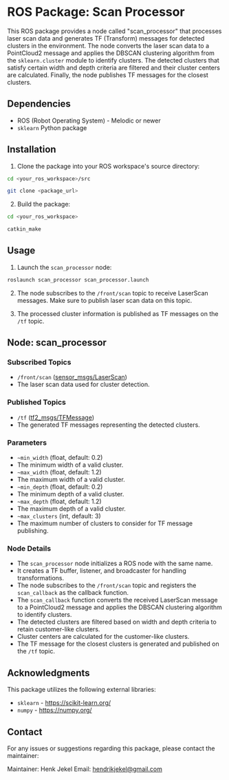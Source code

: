 # ROS Package: Scan Processor

This ROS package provides a node called "scan_processor" that processes laser scan data and generates TF (Transform) messages for detected clusters in the environment. The node converts the laser scan data to a PointCloud2 message and applies the DBSCAN clustering algorithm from the `sklearn.cluster` module to identify clusters. The detected clusters that satisfy certain width and depth criteria are filtered and their cluster centers are calculated. Finally, the node publishes TF messages for the closest clusters.

## Dependencies

- ROS (Robot Operating System) - Melodic or newer
- `sklearn` Python package

## Installation

1. Clone the package into your ROS workspace's source directory:
```bash
cd <your_ros_workspace>/src
```
```bash
git clone <package_url>
```

2. Build the package:
```bash
cd <your_ros_workspace>
```
```bash
catkin_make
```

## Usage

1. Launch the `scan_processor` node:
```bash
roslaunch scan_processor scan_processor.launch
```

2. The node subscribes to the `/front/scan` topic to receive LaserScan messages. Make sure to publish laser scan data on this topic.

3. The processed cluster information is published as TF messages on the `/tf` topic.

## Node: scan_processor

### Subscribed Topics

- `/front/scan` ([sensor_msgs/LaserScan](http://docs.ros.org/api/sensor_msgs/html/msg/LaserScan.html))
- The laser scan data used for cluster detection.

### Published Topics

- `/tf` ([tf2_msgs/TFMessage](http://docs.ros.org/api/tf2_msgs/html/msg/TFMessage.html))
- The generated TF messages representing the detected clusters.

### Parameters

- `~min_width` (float, default: 0.2)
- The minimum width of a valid cluster.
- `~max_width` (float, default: 1.2)
- The maximum width of a valid cluster.
- `~min_depth` (float, default: 0.2)
- The minimum depth of a valid cluster.
- `~max_depth` (float, default: 1.2)
- The maximum depth of a valid cluster.
- `~max_clusters` (int, default: 3)
- The maximum number of clusters to consider for TF message publishing.

### Node Details

- The `scan_processor` node initializes a ROS node with the same name.
- It creates a TF buffer, listener, and broadcaster for handling transformations.
- The node subscribes to the `/front/scan` topic and registers the `scan_callback` as the callback function.
- The `scan_callback` function converts the received LaserScan message to a PointCloud2 message and applies the DBSCAN clustering algorithm to identify clusters.
- The detected clusters are filtered based on width and depth criteria to retain customer-like clusters.
- Cluster centers are calculated for the customer-like clusters.
- The TF message for the closest clusters is generated and published on the `/tf` topic.

## Acknowledgments

This package utilizes the following external libraries:

- `sklearn` - https://scikit-learn.org/
- `numpy` - https://numpy.org/

## Contact

For any issues or suggestions regarding this package, please contact the maintainer:

Maintainer: Henk Jekel
Email: hendrikjekel@gmail.com
